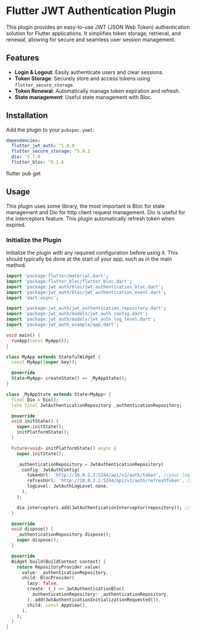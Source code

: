 # Flutter JWT Authentication Plugin

This plugin provides an easy-to-use JWT (JSON Web Token) authentication solution for Flutter applications. It simplifies token storage, retrieval, and renewal, allowing for secure and seamless user session management.

## Features

- **Login & Logout**: Easily authenticate users and clear sessions.
- **Token Storage**: Securely store and access tokens using `flutter_secure_storage`.
- **Token Renewal**: Automatically manage token expiration and refresh.
- **State management**: Useful state management with Bloc.

## Installation

Add the plugin to your `pubspec.yaml`:

```yaml
dependencies:
  flutter_jwt_auth: ^1.0.0
  flutter_secure_storage: ^5.0.2
  dio: ^5.7.0
  flutter_bloc: ^8.1.6
```

flutter pub get

## Usage

This plugin uses some library, the most important is Bloc for state management and Dio for http client request management.
Dio is useful for the interceptors feature. This plugin automatically refresh token when expired.

### Initialize the Plugin

Initialize the plugin with any required configuration before using it. This should typically be done at the start of your app, such as in the main method.

```dart
import 'package:flutter/material.dart';
import 'package:flutter_bloc/flutter_bloc.dart';
import 'package:jwt_auth/bloc/jwt_authentication_bloc.dart';
import 'package:jwt_auth/bloc/jwt_authentication_event.dart';
import 'dart:async';

import 'package:jwt_auth/jwt_authentication_repository.dart';
import 'package:jwt_auth/models/jwt_auth_config.dart';
import 'package:jwt_auth/models/jwt_auth_log_level.dart';
import 'package:jwt_auth_example/app.dart';

void main() {
  runApp(const MyApp());
}

class MyApp extends StatefulWidget {
  const MyApp({super.key});

  @override
  State<MyApp> createState() => _MyAppState();
}

class _MyAppState extends State<MyApp> {
  final Dio = Dio();
  late final JwtAuthenticationRepository _authenticationRepository;

  @override
  void initState() {
    super.initState();
    initPlatformState();
  }

  Future<void> initPlatformState() async {
    super.initState();

    _authenticationRepository = JwtAuthenticationRepository(
      config: JwtAuthConfig(
        tokenUrl: 'http://10.0.2.2:5244/api/v1/auth/token', //your login endpoint
        refreshUrl: 'http://10.0.2.2:5244/api/v1/auth/refreshToken', //your refreshToken endpoint
        logLevel: JwtAuthLogLevel.none,
      ),
    );

    dio.interceptors.add(JwtAuthenticationInterceptor(repository)); //for authomatically refresh token
  }

  @override
  void dispose() {
    _authenticationRepository.dispose();
    super.dispose();
  }

  @override
  Widget build(BuildContext context) {
    return RepositoryProvider.value(
      value: _authenticationRepository,
      child: BlocProvider(
        lazy: false,
        create: (_) => JwtAuthenticationBloc(
          authenticationRepository: _authenticationRepository,
        )..add(JwtAuthenticationInitializationRequested()),
        child: const AppView(),
      ),
    );
  }
}
```


